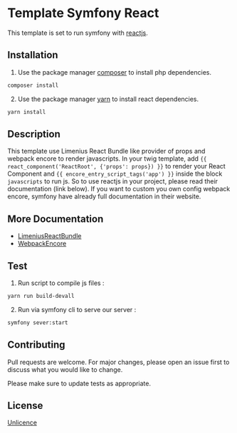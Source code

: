 # Template Symfony React

This template is set to run symfony with [reactjs](https://reactjs.org/).

## Installation

1. Use the package manager [composer](https://getcomposer.org/) to install php dependencies.

```bash
composer install
```

2. Use the package manager [yarn](https://yarnpkg.com/) to install react dependencies.

```bash
yarn install
```

## Description

This template use Limenius React Bundle like provider of props and webpack encore to render javascripts. In your twig template, add ```{{ react_component('ReactRoot', {'props': props}) }}``` to render your React Component and ```{{ encore_entry_script_tags('app') }}``` inside the block ```javascripts``` to run js. So to use reactjs in your project, please read their documentation (link below). If you want to custom you own config webpack encore, symfony have already full documentation in their website.

## More Documentation

- [LimeniusReactBundle](https://github.com/Limenius/ReactBundle/blob/master/Resources/doc/index.md)
- [WebpackEncore](https://symfony.com/doc/current/frontend.html#webpack-encore)

## Test

1. Run script to compile js files :
```bash 
yarn run build-devall
```
2. Run via symfony cli to serve our server :
```bash 
symfony sever:start
```

## Contributing
Pull requests are welcome. For major changes, please open an issue first to discuss what you would like to change.

Please make sure to update tests as appropriate.

## License
[Unlicence](https://unlicense.org)
